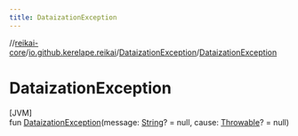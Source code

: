 ```yaml
---
title: DataizationException
---
```

//[reikai-core](../../../index.html)/[io.github.kerelape.reikai](../index.html)/[DataizationException](index.html)/[DataizationException](-dataization-exception.html)



# DataizationException



[JVM]\
fun [DataizationException](-dataization-exception.html)(message: [String](https://kotlinlang.org/api/latest/jvm/stdlib/kotlin/-string/index.html)? = null, cause: [Throwable](https://kotlinlang.org/api/latest/jvm/stdlib/kotlin/-throwable/index.html)? = null)




